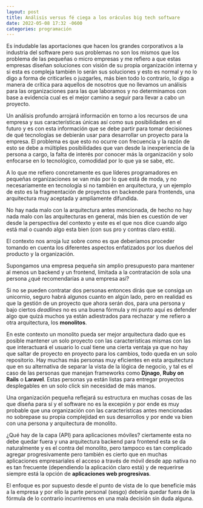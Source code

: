 ```yaml
---
layout: post
title: Análisis versus fé ciega a los oráculos big tech software
date: 2022-05-08 17:32 -0600
categories: programación
---
```


Es indudable las aportaciones que hacen los grandes corporativos a la industria del software pero sus problemas no son los mismos que los problema de las pequeñas o micro empresas y me refiero a que estas empresas diseñan soluciones con visión de su propia organización interna y si esta es compleja también lo serán sus soluciones y esto es normal y no lo digo a forma de criticarles o juzgarles, más bien todo lo contrario, lo digo a manera de crítica para aquellos de nosotros que no llevamos un análisis para las organizaciones para las que laboramos y no determinamos con base a evidencia cual es el mejor camino a seguir para llevar a cabo un proyecto.

Un análisis profundo arrojará información en torno a los recursos de una empresa y sus características únicas así como sus posibilidades en el futuro y es con esta información que se debe partir para tomar decisiones de qué tecnologías se debierán usar para desarrollar un proyecto para la empresa. El problema es que esto no ocurre con frecuencia y la razón de esto se debe a múltiples posibilidades que van desde la inexperiencia de la persona a cargo, la falta de interés por conocer más la organización y solo enfocarse en lo tecnológico, comodidad por lo que ya se sabe, etc.

A lo que me refiero concretamente es que líderes programadores en pequeñas organizaciones se van más por lo que está de moda, y no necesariamente en tecnología si no también en arquitectura, y un ejemplo de esto es la fragmentación de proyectos en backende para frontends, una arquitectura muy aceptada y ampliamente difundida.

No hay nada malo con la arquitectura antes mencionada, de hecho no hay nada malo con las arquitecturas en general, más bien es cuestión de ver desde la perspectiva del contexto y este es el que nos dice cuando algo está mal o cuando algo esta bien (con sus pro y contras claro está).

El contexto nos arroja luz sobre como es que deberíamos proceder tomando en cuenta los diferentes aspectos enfatizados por los dueños del producto y la organización.

Supongamos una empresa pequeña sin amplio presupuesto para mantener al menos un backend y un frontend, limitada a la contratación de sola una persona ¿qué recomendarías a una empresa así?

Si no se pueden contratar dos personas entonces dirás que se consiga un unicornio, seguro habrá algunos cuanto en algún lado, pero en realidad es que la gestión de un proyecto que ahora serán dos, para una persona y bajo ciertos _deadlines_ no es una buena fórmula y mi punto aquí es defender algo que quizá muchos ya están adiestrados para rechazar y me refiero a otra arquitectura, los __monolitos__.

En este contexto un monolito pueda ser mejor arquitectura dado que es posible mantener un solo proyecto con las características mismas con las que interactuará el usuario lo cual tiene una cierta ventaja ya que no hay que saltar de proyecto en proyecto para los cambios, todo queda en un solo repositorio. Hay muchas más personas muy eficientes en esta arquitectura que en su alternativa de separar la vista de la lógica de negocio, y tal es el caso de las personas que manejan frameworks como __Djnago__, __Ruby on Rails__ o __Laravel__. Estas personas ya están listas para entregar proyectos desplegables en un solo click sin necesidad de más manos.

Una organización pequeña reflejará su estructura en muchas cosas de las que diseña para sí y el software no es la excepión y por ende es muy probable que una organización con las características antes mencionadas no sobrepase su propia complejidad en sus desarrollos y por ende va bien con una persona y arquitectura de monolito.

¿Qué hay de la capa (API) para aplicaciones móviles? ciertamente esta no debe quedar fuera y una arquitectura backend para frontend esta se da naturalmente y es el contra del monolito, pero tampoco es tan complicado agregar progresivamente pero también es cierto que en muchas aplicaciones empresariales el acceso a través de móvil desde app nativa no es tan frecuente (dependiendo la aplicación claro está) y de requerirse siempre está la opción de __aplicaciones web progresivas__.

El enfoque es por supuesto desde el punto de vista de lo que beneficie más a la empresa y por ello la parte personal (sesgo) debería quedar fuera de la fórmula de lo contrario incurriremos en una mala decisión sin duda alguna.




